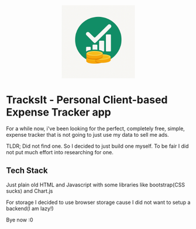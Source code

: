 <p align="center" ><img src="images/logo.png" width="200px"></p>

# TracksIt - Personal Client-based Expense Tracker app

For a while now, i've been looking for the perfect, completely free, simple, expense tracker that is not going to just use my data to sell me ads.

TLDR; Did not find one. So I decided to just build one myself.
To be fair I did not put much effort into researching for one.

## Tech Stack

Just plain old HTML and Javascript with some libraries like bootstrap(CSS sucks) and Chart.js

For storage I decided to use browser storage cause I did not want to setup a backend(I am lazy!)

Bye now :0